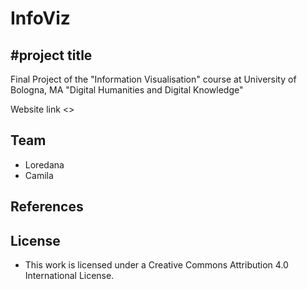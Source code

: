 # InfoViz
#project title
-

Final Project of the "Information Visualisation" course at University of Bologna, MA "Digital Humanities and Digital Knowledge"

Website link <>

Team
-
- Loredana
- Camila

References
- 
    
License
-

- This work is licensed under a Creative Commons Attribution 4.0 International License.



